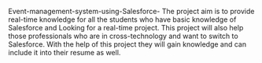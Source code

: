 Event-management-system-using-Salesforce-
The project aim is to provide real-time knowledge for all the students who have basic knowledge of Salesforce and Looking for a real-time project. This project will also help those professionals who are in cross-technology and want to switch to Salesforce. With the help of this project they will gain knowledge and can include it into their resume as well.
